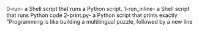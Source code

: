0-run- a Shell script that runs a Python script.
1-run_inline- a Shell script that runs Python code
2-print.py- a Python script that prints exactly "Programming is like building a multilingual puzzle, followed by a new line
